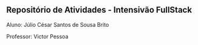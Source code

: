 ## Repositório de Atividades - Intensivão FullStack

Aluno: Júlio César Santos de Sousa Brito

Professor: Victor Pessoa